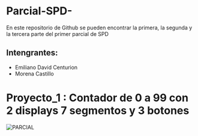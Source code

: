# Parcial-SPD-
En este repositorio de Github se pueden encontrar la primera, la segunda y la tercera parte del primer parcial de SPD

## Intengrantes: 
- Emiliano David Centurion
- Morena Castillo

# Proyecto_1 : Contador de 0 a 99 con 2 displays 7 segmentos y 3 botones


![PARCIAL](https://github.com/Emuardo/Parcial-SPD-/assets/107709876/bdd769c0-3e9a-41f7-bfad-368f1fba1b49)
